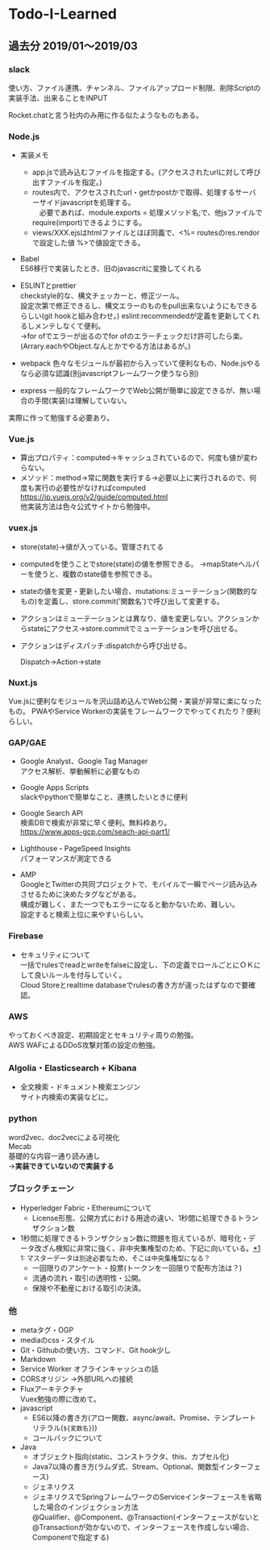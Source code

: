 # Todo-I-Learned

## 過去分 2019/01～2019/03
### slack
  使い方、ファイル連携、チャンネル、ファイルアップロード制限、削除Scriptの実装手法、出来ることをINPUT  

Rocket.chatと言う社内のみ用に作る似たようなものもある。

### Node.js
- 実装メモ
  - app.jsで読み込むファイルを指定する。(アクセスされたurlに対して呼び出すファイルを指定。)  
  - routes内で、アクセスされたurl・getかpostかで取得、処理するサーバーサイドjavascriptを処理する。  
  　必要であれば、module.exports = 処理メソッド名;で、他jsファイルで require(import)できるようにする。  
  - views/XXX.ejsはhtmlファイルとほぼ同義で、<%= routesのres.rendorで設定した値 %>で値設定できる。  
  
- Babel  
  ES6移行で実装したとき、旧のjavascritに変換してくれる  
  
- ESLINTとprettier  
  checkstyle的な、構文チェッカーと、修正ツール。  
  設定次第で修正できるし、構文エラーのものをpull出来ないようにもできるらしい(git hookと組み合わせ。)
  eslint:recommendedが定義を更新してくれるしメンテしなくて便利。  
    →for ofでエラーが出るのでfor ofのエラーチェックだけ許可したら楽。(Arrary.eachやObject.なんとかでやる方法はあるが。)
  
- webpack
  色々なモジュールが最初から入っていて便利なもの、Node.jsやるなら必須な認識(別javascriptフレームワーク使うなら別)
  
- express
  一般的なフレームワークでWeb公開が簡単に設定できるが、無い場合の手間(実装)は理解していない。

実際に作って勉強する必要あり。

### Vue.js
- 算出プロパティ：computed→キャッシュされているので、何度も値が変わらない。  
- メソッド：method→常に関数を実行する→必要以上に実行されるので、何度も実行の必要性がなければcomputed  
https://jp.vuejs.org/v2/guide/computed.html  
  他実装方法は色々公式サイトから勉強中。

### vuex.js
- store(state)→値が入っている。管理されてる
- computedを使うことでstore(state)の値を参照できる。
  →mapStateヘルパーを使うと、複数のstate値を参照できる。
- stateの値を変更・更新したい場合、mutations:ミューテーション(関数的なもの)を定義し、store.commit('関数名')で呼び出して変更する。
- アクションはミューテーションとは異なり、値を変更しない。アクションからstateにアクセス→store.commitでミューテーションを呼び出せる。
- アクションはディスパッチ:dispatchから呼び出せる。  
  
  Dispatch→Action→state

### Nuxt.js
  Vue.jsに便利なモジュールを沢山詰め込んでWeb公開・実装が非常に楽になったもの。
  PWAやService Workerの実装をフレームワークでやってくれたり？便利らしい。

### GAP/GAE
- Google Analyst、Google Tag Manager  
  アクセス解析、挙動解析に必要なもの
  
- Google Apps Scripts  
  slackやpythonで簡単なこと、連携したいときに便利
  
- Google Search API  
  検索DBで検索が非常に早く便利。無料枠あり。  
  https://www.apps-gcp.com/seach-api-part1/
  
- Lighthouse・PageSpeed Insights  
  パフォーマンスが測定できる
  
- AMP  
  GoogleとTwitterの共同プロジェクトで、モバイルで一瞬でページ読み込みさせるために決めたタグなどがある。  
  構成が難しく、また一つでもエラーになると動かないため、難しい。  
  設定すると検索上位に来やすいらしい。

### Firebase
- セキュリティについて  
  一括でrulesでreadとwriteをfalseに設定し、下の定義でロールごとにＯＫにして良いルールを付与していく。  
  Cloud Storeとrealtime databaseでrulesの書き方が違ったはずなので要確認。

### AWS
やっておくべき設定、初期設定とセキュリティ周りの勉強。  
AWS WAFによるDDoS攻撃対策の設定の勉強。

### Algolia・Elasticsearch + Kibana
- 全文検索・ドキュメント検索エンジン  
  サイト内検索の実装などに。

### python
word2vec、doc2vecによる可視化  
Mecab  
基礎的な内容一通り読み通し  
→**実装できていないので実装する**

### ブロックチェーン
- Hyperledger Fabric・Ethereumについて
  - License形態、公開方式における用途の違い、1秒間に処理できるトランザクション数  
- 1秒間に処理できるトランザクション数に問題を抱えているが、暗号化・データ改ざん検知に非常に強く、非中央集権型のため、下記に向いている。<a href="#1">\*1</a>  
<span id="1" style="font-size:small">1: マスターデータは別途必要なため、そこは中央集権型になる？</span>   
  - 一回限りのアンケート・投票(トークンを一回限りで配布方法は？)
  - 流通の流れ・取引の透明性・公開。
  - 保険や不動産における取引の決済。

### 他
- metaタグ・OGP  
- mediaのcss・スタイル  
- Git・Githubの使い方、コマンド、Git hook少し
- Markdown  
- Service Worker オフラインキャッシュの話
- CORSオリジン →外部URLへの接続   
- Fluxアーキテクチャ  
  Vuex勉強の際に改めて。
- javascript
  - ES6以降の書き方(アロー関数、async/await、Promise、テンプレートリテラル(``${変数名}``))
  - コールバックについて
- Java
  - オブジェクト指向(static、コンストラクタ、this、カプセル化)
  - Java7以降の書き方(ラムダ式、Stream、Optional、関数型インターフェース)
  - ジェネリクス
  - ジェネリクスでSpringフレームワークのServiceインターフェースを省略した場合のインジェクション方法  
    @Qualifier、@Component、@Transaction(インターフェースがないと@Transactionが効かないので、インターフェースを作成しない場合、Componentで指定する)
